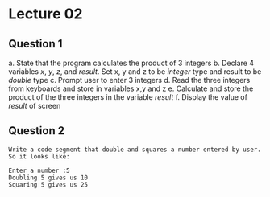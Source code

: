 # Lecture 02

## Question 1


a. State that the program calculates the product of 3 integers
b. Declare 4 variables *x*, *y*, *z*, and *result*. Set x, y and z to be *integer* type
and result to be *double* type
c. Prompt user to enter 3 integers
d. Read the three integers from keyboards and store in variables x,y and z
e. Calculate and store the product of the three integers in the variable *result*
f. Display the value of *result* of screen


## Question 2

```
Write a code segment that double and squares a number entered by user. So it looks like:
```

```
Enter a number :5
Doubling 5 gives us 10
Squaring 5 gives us 25
```
